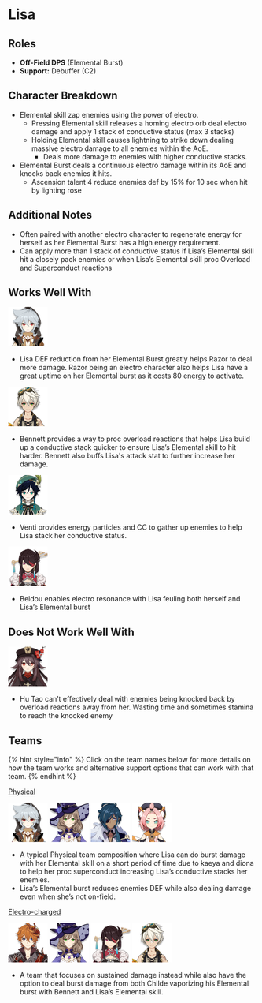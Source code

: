 # Lisa

## Roles

* **Off-Field DPS** \(Elemental Burst\)
* **Support:** Debuffer \(C2\)

## Character Breakdown

* Elemental skill zap enemies using the power of electro.
  * Pressing Elemental skill releases a homing electro orb deal electro damage and apply 1 stack of conductive status \(max 3 stacks\)
  * Holding Elemental skill causes lightning to strike down dealing massive electro damage to all enemies within the AoE.
    * Deals more damage to enemies with higher conductive stacks.
* Elemental Burst deals a continuous electro damage within its AoE and knocks back enemies it hits.
  * Ascension talent 4 reduce enemies def by 15% for 10 sec when hit by lighting rose

## Additional Notes

* Often paired with another electro character to regenerate energy for herself as her Elemental Burst has a high energy requirement.
* Can apply more than 1 stack of conductive status if Lisa’s Elemental skill hit a closely pack enemies or when Lisa’s Elemental skill proc Overload and Superconduct reactions

## Works Well With

![](../../.gitbook/assets/ui_avataricon_razor.png) 

* Lisa DEF reduction from her Elemental Burst greatly helps Razor to deal more damage. Razor being an electro character also helps Lisa have a great uptime on her Elemental burst as it costs 80 energy to activate.

![](../../.gitbook/assets/ui_avataricon_bennett.png) 

* Bennett provides a way to proc overload reactions that helps Lisa build up a conductive stack quicker to ensure Lisa’s Elemental skill to hit harder. Bennett also buffs Lisa's attack stat to further increase her damage.

 ![](../../.gitbook/assets/ui_avataricon_venti.png) 

* Venti provides energy particles and CC to gather up enemies to help Lisa stack her conductive status.

![](../../.gitbook/assets/ui_avataricon_beidou.png) 

* Beidou enables electro resonance with Lisa feuling both herself and Lisa’s Elemental burst

## Does Not Work Well With

![](../../.gitbook/assets/ui_avataricon_hutao.png) 

* Hu Tao can’t effectively deal with enemies being knocked back by overload reactions away from her. Wasting time and sometimes stamina to reach the knocked enemy

## Teams

{% hint style="info" %}
Click on the team names below for more details on how the team works and alternative support options that can work with that team.
{% endhint %}

[Physical](../../teams/physical.md)

![](../../.gitbook/assets/ui_avataricon_razor.png) ![](../../.gitbook/assets/ui_avataricon_lisa.png) ![](../../.gitbook/assets/ui_avataricon_kaeya.png) ![](../../.gitbook/assets/ui_avataricon_diona.png) 

* A typical Physical team composition where Lisa can do burst damage with her Elemental skill on a short period of time due to kaeya and diona to help her proc superconduct increasing Lisa’s conductive stacks her enemies.
* Lisa’s Elemental burst reduces enemies DEF while also dealing damage even when she’s not on-field.

[Electro-charged ](../../teams/electro-charged.md)

![](../../.gitbook/assets/ui_avataricon_tartaglia.png) ![](../../.gitbook/assets/ui_avataricon_lisa.png) ![](../../.gitbook/assets/ui_avataricon_beidou.png) ![](../../.gitbook/assets/ui_avataricon_bennett.png) 

* A team that focuses on sustained damage instead while also have the option to deal burst damage from both Childe vaporizing his Elemental burst with Bennett and Lisa’s Elemental skill.


